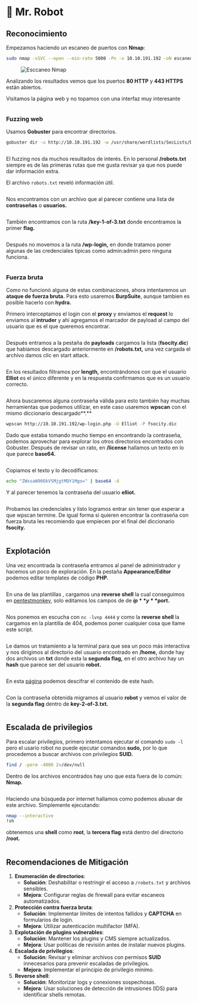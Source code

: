 # 🎩 Mr. Robot

## Reconocimiento

Empezamos haciendo un escaneo de puertos con **Nmap**:

```bash
sudo nmap -sSVC --open --min-rate 5000 -Pn -v 10.10.191.192 -oN escaneo.txt
```

<figure><img src="../../.gitbook/assets/imagen.png" alt="Esccaneo Nmap"><figcaption></figcaption></figure>

Analizando los resultados vemos que los puertos **80 HTTP** y **443 HTTPS** están abiertos.



Visitamos la página web y no topamos con una interfaz muy interesante

<figure><img src="../../.gitbook/assets/imagen (1).png" alt=""><figcaption></figcaption></figure>

### Fuzzing web

Usamos **Gobuster** para encontrar directorios.

```bash
gobuster dir -u http://10.10.191.192 -w /usr/share/wordlists/SecLists/Discovery/Web-Content/common.txt
```

<figure><img src="../../.gitbook/assets/imagen (2).png" alt=""><figcaption></figcaption></figure>

El fuzzing nos da muchos resultados de interés. En lo personal **/robots.txt** siempre es de las primeras rutas que me gusta revisar ya que nos puede dar información extra.

El archivo `robots.txt` reveló información útil.&#x20;

<figure><img src="../../.gitbook/assets/imagen (3).png" alt=""><figcaption></figcaption></figure>

Nos encontramos con un archivo que al parecer contiene una lista de **contraseñas** o **usuarios.**

<figure><img src="../../.gitbook/assets/imagen (4).png" alt=""><figcaption></figcaption></figure>

También encontramos con la ruta **/key-1-of-3.txt** donde encontramos la primer **flag.**

<figure><img src="../../.gitbook/assets/imagen (5).png" alt=""><figcaption></figcaption></figure>

Después no movemos a la ruta **/wp-login,** en donde tratamos poner algunas de las credenciales típicas como admin:admin pero ninguna funciona.

<figure><img src="../../.gitbook/assets/imagen (6).png" alt=""><figcaption></figcaption></figure>

### Fuerza bruta

Como no funcionó alguna de estas combinaciones, ahora intentaremos un **ataque de fuerza bruta.** Para esto usaremos **BurpSuite**, aunque tambien es posible hacerlo con **hydra.**

Primero interceptamos el login con el **proxy** y enviamos el **request** lo enviamos al **intruder** y ahí agregamos el marcador de payload al campo del usuario que es el que queremos encontrar.

<figure><img src="../../.gitbook/assets/imagen (7).png" alt=""><figcaption></figcaption></figure>

Después entramos a la pestaña de **payloads** cargamos la lista (**fsocity.dic**) que habíamos descargado anteriormente en **/robots.txt,** una vez cargada el archivo damos clic en start attack.

<figure><img src="../../.gitbook/assets/imagen (8).png" alt=""><figcaption></figcaption></figure>

En los resultados filtramos por **length,** encontrándonos con que el usuario **Elliot** es el único diferente y en la respuesta confirmamos que es un usuario correcto.

<figure><img src="../../.gitbook/assets/imagen (11).png" alt=""><figcaption></figcaption></figure>

Ahora buscaremos alguna contraseña válida para esto también hay muchas herramientas que podemos utilizar, en este caso usaremos **wpscan** con el mismo diccionario descargado**.**

```bash
wpscan http://10.10.191.192/wp-login.php -U Elliot -P fsocity.dic
```

Dado que estaba tomando mucho tiempo en encontrando la contraseña, podemos aprovechar para explorar los otros directorios encontrados con Gobuster. Después de revisar un rato, en **/license** hallamos un texto en lo que parece **base64.**

<figure><img src="../../.gitbook/assets/imagen (30).png" alt=""><figcaption></figcaption></figure>

Copiamos el texto y lo decodificamos:

```bash
echo "ZWxsaW90OkVSMjgtMDY1Mgo=" | base64 -d
```

Y al parecer tenemos la contraseña del usuario **elliot.**

<figure><img src="../../.gitbook/assets/imagen (31).png" alt=""><figcaption></figcaption></figure>

Probamos las credenciales y listo logramos entrar sin tener que esperar a que wpscan termine. De igual forma si quieren encontrar la contraseña con fuerza bruta les recomiendo que empiecen por el final del diccionario **fsocity.**

<figure><img src="../../.gitbook/assets/imagen (13).png" alt=""><figcaption></figcaption></figure>

## Explotación

Una vez encontrada la contraseña entramos al panel de administrador y hacemos un poco de exploración. En la pestaña **Appearance/Editor** podemos editar templates de código **PHP.**

<figure><img src="../../.gitbook/assets/imagen (14).png" alt=""><figcaption></figcaption></figure>

En una de las plantillas , cargamos una **reverse shell** la cual conseguimos en [pentestmonkey](https://pentestmonkey.net/tools/web-shells/php-reverse-shell), solo editamos los campos de de **$ip** y **$port.**

<figure><img src="../../.gitbook/assets/imagen (17).png" alt=""><figcaption></figcaption></figure>

Nos ponemos en escucha con `nc -lvnp 4444` y como la **reverse shell** la cargamos en la plantilla de 404, podemos poner cualquier cosa que llame este script.

<figure><img src="../../.gitbook/assets/imagen (18).png" alt=""><figcaption></figcaption></figure>

Le damos un tratamiento a la terminal para que sea un poco más interactiva y nos dirigimos al directorio del usuario encontrado en **/home,** donde hay dos archivos un **txt** donde esta la **segunda flag,** en el otro archivo hay un **hash** que parece ser del usuario **robot.**

<figure><img src="../../.gitbook/assets/imagen (19).png" alt=""><figcaption></figcaption></figure>

En esta [página](https://hashes.com/en/decrypt/hash) podemos descifrar el contenido de este hash.

<figure><img src="../../.gitbook/assets/imagen (22).png" alt=""><figcaption></figcaption></figure>

Con la contraseña obtenida migramos al usuario **robot** y vemos el valor de la **segunda flag** dentro de **key-2-of-3.txt.**

<figure><img src="../../.gitbook/assets/imagen (25).png" alt=""><figcaption></figcaption></figure>

## Escalada de privilegios

Para escalar privilegios, primero intentamos ejecutar el comando `sudo -l` pero el usario robot no puede ejecutar comandos **sudo,** por lo que procedemos a buscar archivos con privilegios **SUID.**

```bash
find / -perm -4000 2>/dev/null
```

Dentro de los archivos encontrados hay uno que esta fuera de lo común: **Nmap.**&#x20;

<figure><img src="../../.gitbook/assets/imagen (26).png" alt=""><figcaption></figcaption></figure>

Haciendo una búsqueda por internet hallamos como podemos abusar de este archivo. Simplemente ejecutando:

```bash
nmap --interactive
!sh
```

obtenemos una **shell** como **root**, la **tercera flag** está dentro del directorio **/root.**

<figure><img src="../../.gitbook/assets/imagen (28).png" alt=""><figcaption></figcaption></figure>

## Recomendaciones de Mitigación

1. **Enumeración de directorios**:
   * **Solución**: Deshabilitar o restringir el acceso a `/robots.txt` y archivos sensibles.
   * **Mejora**: Configurar reglas de firewall para evitar escaneos automatizados.
2. **Protección contra fuerza bruta**:
   * **Solución**: Implementar límites de intentos fallidos y **CAPTCHA** en formularios de login.
   * **Mejora**: Utilizar autenticación multifactor (MFA).
3. **Explotación de plugins vulnerables**:
   * **Solución**: Mantener los plugins y CMS siempre actualizados.
   * **Mejora**: Usar políticas de revisión antes de instalar nuevos plugins.
4. **Escalada de privilegios**:
   * **Solución**: Revisar y eliminar archivos con permisos **SUID** innecesarios para prevenir escaladas de privilegios.
   * **Mejora**: Implementar el principio de privilegio mínimo.
5. **Reverse shell**:
   * **Solución**: Monitorizar logs y conexiones sospechosas.
   * **Mejora**: Usar soluciones de detección de intrusiones (IDS) para identificar shells remotas.
